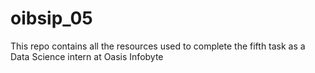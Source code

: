 # oibsip_05
This repo contains all the resources used to complete the fifth task as a Data Science intern at Oasis Infobyte
